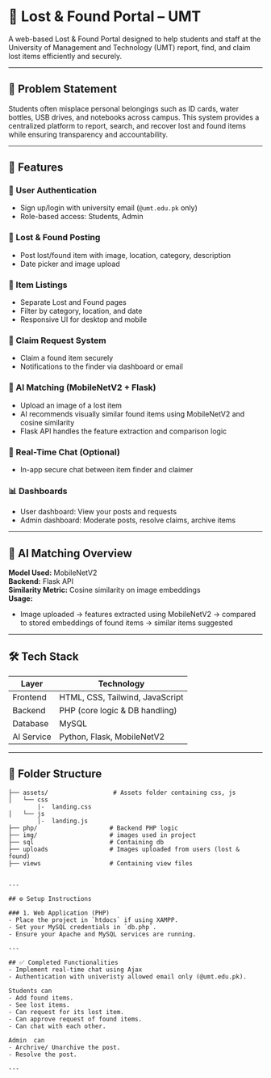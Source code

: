 # 🎒 Lost & Found Portal – UMT

A web-based Lost & Found Portal designed to help students and staff at the University of Management and Technology (UMT) report, find, and claim lost items efficiently and securely.

---

## 🧩 Problem Statement

Students often misplace personal belongings such as ID cards, water bottles, USB drives, and notebooks across campus. This system provides a centralized platform to report, search, and recover lost and found items while ensuring transparency and accountability.

---

## 🚀 Features

### 🔐 User Authentication
- Sign up/login with university email (`@umt.edu.pk` only)
- Role-based access: Students, Admin

### 📝 Lost & Found Posting
- Post lost/found item with image, location, category, description
- Date picker and image upload

### 🔎 Item Listings
- Separate Lost and Found pages
- Filter by category, location, and date
- Responsive UI for desktop and mobile

### 🔁 Claim Request System
- Claim a found item securely
- Notifications to the finder via dashboard or email

### 🧠 AI Matching (MobileNetV2 + Flask)
- Upload an image of a lost item
- AI recommends visually similar found items using MobileNetV2 and cosine similarity
- Flask API handles the feature extraction and comparison logic

### 💬 Real-Time Chat (Optional)
- In-app secure chat between item finder and claimer

### 📊 Dashboards
- User dashboard: View your posts and requests
- Admin dashboard: Moderate posts, resolve claims, archive items

---

## 🧠 AI Matching Overview

**Model Used:** MobileNetV2  
**Backend:** Flask API  
**Similarity Metric:** Cosine similarity on image embeddings  
**Usage:**  
- Image uploaded → features extracted using MobileNetV2 → compared to stored embeddings of found items → similar items suggested

---

## 🛠️ Tech Stack

| Layer       | Technology                      |
|------------|----------------------------------|
| Frontend    | HTML, CSS, Tailwind, JavaScript |
| Backend     | PHP (core logic & DB handling)  |
| Database    | MySQL                           |
| AI Service  | Python, Flask, MobileNetV2      |

---

## 📁 Folder Structure

```
├── assets/                  # Assets folder containing css, js
│   └── css
        |-  landing.css           
│   └── js
        |-  landing.js                 
├── php/                    # Backend PHP logic
├── img/                    # images used in project
├── sql                     # Containing db
├── uploads                 # Images uploaded from users (lost & found)
├── views                   # Containing view files


---

## ⚙️ Setup Instructions

### 1. Web Application (PHP)
- Place the project in `htdocs` if using XAMPP.
- Set your MySQL credentials in `db.php`.
- Ensure your Apache and MySQL services are running.

---

## ✅ Completed Functionalities
- Implement real-time chat using Ajax
- Authentication with univeristy allowed email only (@umt.edu.pk).

Students can
- Add found items.
- See lost items.
- Can request for its lost item.
- Can approve request of found items.
- Can chat with each other.

Admin  can
- Archrive/ Unarchive the post.
- Resolve the post.

---
